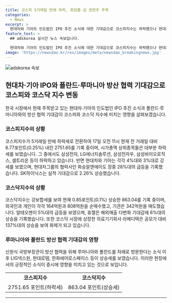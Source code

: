 ```yaml
---
title: 코스피 5거래일 만에 하락, 화장품·김 관련주 주목
categories:
  - News
excerpt: >
  현대차와 기아의 인도법인 IPO 추진 소식에 대한 기대감으로 코스피지수는 하락했으나 현대차와 기아는 각각 4%대와 3%대로 강세를 보였다. 또한 LIG넥스원, 현대로템, 한화에어로스페이스는 방산 협력 기대감으로 상승세를 보였고, 코스닥지수는 강보합세를 보였다. 외국인과 기관은 코스피에서 팔았지만 개인은 매수 우위를 보였고, 코스닥에서는 외국인과 개인이 순매수를 보였으며, 알테오젠 등 몇몇 종목은 상승했다. 코스닥 상장 첫날인 의료기기회사 라메디텍은 공모가 대비 137%대로 오름세를 보였다.
feature_text: >
  ## adskorea 실시간 뉴스 속보입니다.

  현대차와 기아의 인도법인 IPO 추진 소식에 대한 기대감으로 코스피지수는 하락했으나 현대차와 기아는 각각 4%대와 3%대로 강세를 보였다. 또한 LIG넥스원, 현대로템, 한화에어로스페이스는 방산 협력 기대감으로 상승세를 보였고, 코스닥지수는 강보합세를 보였다. 외국인과 기관은 코스피에서 팔았지만 개인은 매수 우위를 보였고, 코스닥에서는 외국인과 개인이 순매수를 보였으며, 알테오젠 등 몇몇 종목은 상승했다. 코스닥 상장 첫날인 의료기기회사 라메디텍은 공모가 대비 137%대로 오름세를 보였다.
image: 'https://newsdao.kr/res/images/meta/newsdao_breakingnews.jpg'
---
```

![adskorea 속보](https://newsdao.kr/res/images/meta/newsdao_breakingnews.jpg)

<h2 data-ke-size="size26">현대차·기아 IPO와 폴란드·루마니아 방산 협력 기대감으로 코스피와 코스닥 지수 변동</h2>

<p data-ke-size="size16">한국 시장에서 현재 주목받고 있는 현대차·기아의 인도법인 IPO 추진 소식과 폴란드·루마니아와의 방산 협력 기대감이 코스피와 코스닥 지수에 미치는 영향을 살펴보겠습니다.</p>

<h3><b>코스피지수의 상황</b></h3>

<p data-ke-size="size16">코스피지수가 5거래일 만에 하락세로 전환하여 17일 오전 11시 현재 전 거래일 대비 6.77포인트(0.25%) 내린 2751.65를 기록 중이며, 시가총액 상위종목들은 대부분 하락세를 보였습니다. 그 중에서도 삼성전자, LG에너지솔루션, 삼성전자우, 삼성바이오로직스, 셀트리온 등이 하락하고 있습니다. 반면 현대차와 기아는 각각 4%대와 3%대로 강세를 보였으며, 현대차그룹의 협력사인 화승알앤에이도 장중 28%대의 급등을 기록했습니다. SK하이닉스는 실적 기대감으로 2.26% 상승했습니다.</p>

<h3><b>코스닥지수의 상황</b></h3>

<p data-ke-size="size16">코스닥지수는 강보합세를 보여 현재 0.85포인트(0.1%) 상승한 863.04를 기록 중이며, 외국인과 개인이 각각 164억원과 808억원을 순매수했고, 기관은 342억원을 매도했습니다. 알테오젠이 5%대의 급등을 보였으며, 휴젤은 해외매출 다변화 기대감에 6%대의 상승을 기록했습니다. 또한 코스닥 시장에 상장한 의료기기회사 라메디텍은 공모가 대비 137%대의 상승을 보여 화제가 되고 있습니다.</p>

<h3><b>루마니아와 폴란드 방산 협력 기대감의 영향</b></h3>

<p data-ke-size="size16">신원식 국방부장관이 방산 협력을 위해 루마니아와 폴란드를 차례로 방문한다는 소식 이후 LIG넥스원, 현대로템, 한화에어로스페이스 등이 상승세를 보였습니다. 이러한 현장에서의 긍정적인 소식이 증시에 영향을 미치고 있는 것으로 보입니다.</p>

<table>
    <tr>
        <td style="text-align: center; height: 17px;"><b>코스피지수</b></td>
        <td style="text-align: center; height: 17px;"><b>코스닥지수</b></td>
    </tr>
    <tr>
        <td style="text-align: center; height: 17px;">2751.65 포인트(하락세)</td>
        <td style="text-align: center; height: 17px;">863.04 포인트(상승세)</td>
    </tr>
</table>

<p><hr></p>


